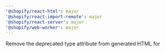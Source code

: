 ```yaml
---
'@shopify/react-html': major
'@shopify/react-import-remote': major
'@shopify/react-server': major
'@shopify/web-worker': major
---
```


Remove the deprecated type attribute from generated HTML for <style> and <script> elements.

Marking this as a breaking change because it may affect consumers expecting these attributes to be present.
